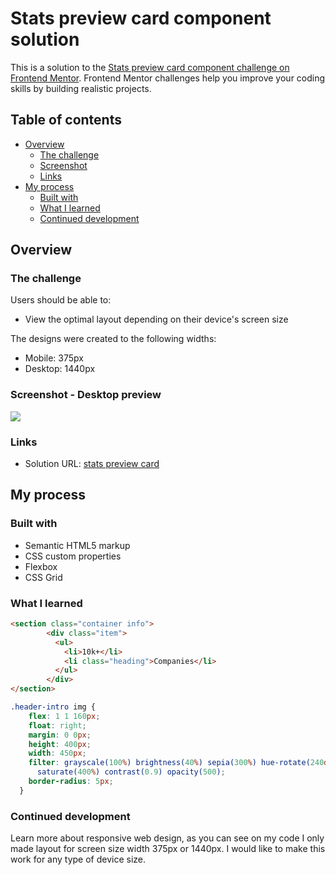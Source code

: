# Stats preview card component solution

This is a solution to the [Stats preview card component challenge on Frontend Mentor](https://www.frontendmentor.io/challenges/stats-preview-card-component-8JqbgoU62). Frontend Mentor challenges help you improve your coding skills by building realistic projects.

## Table of contents

- [Overview](#overview)
  - [The challenge](#the-challenge)
  - [Screenshot](#screenshot)
  - [Links](#links)
- [My process](#my-process)
  - [Built with](#built-with)
  - [What I learned](#what-i-learned)
  - [Continued development](#continued-development)

## Overview

### The challenge

Users should be able to:

- View the optimal layout depending on their device's screen size

The designs were created to the following widths:

- Mobile: 375px
- Desktop: 1440px

### Screenshot - Desktop preview

<img  src= "https://github.com/rachderossi/front-end-mentor/blob/main/stats-preview-card/screenshot1.png">

### Links

- Solution URL: [stats preview card](https://rachderossi.github.io/stats-preview-card/)

## My process

### Built with

- Semantic HTML5 markup
- CSS custom properties
- Flexbox
- CSS Grid

### What I learned

```html
<section class="container info">
        <div class="item">
          <ul>
            <li>10k+</li>
            <li class="heading">Companies</li>
          </ul>
        </div>
</section>
  ```

```css
.header-intro img {
    flex: 1 1 160px;
    float: right;
    margin: 0 0px;
    height: 400px;
    width: 450px;
    filter: grayscale(100%) brightness(40%) sepia(300%) hue-rotate(240deg)
      saturate(400%) contrast(0.9) opacity(500);
    border-radius: 5px;
  }
```

### Continued development

Learn more about responsive web design, as you can see on my code I only made layout for screen size width 375px or 1440px. I would like to make this work for any type of device size.
